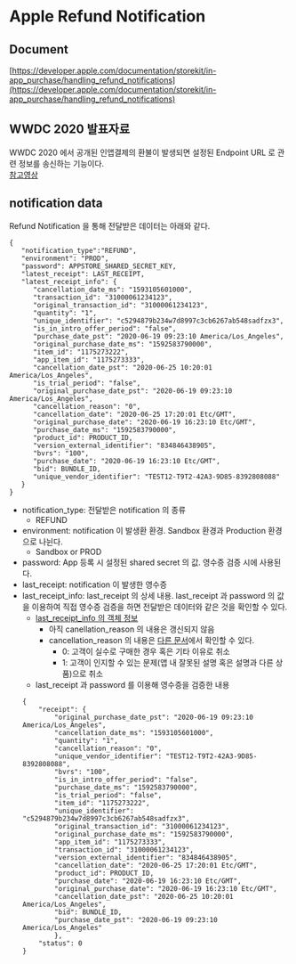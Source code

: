 # Apple Refund Notification

## Document
[https://developer.apple.com/documentation/storekit/in-app_purchase/handling_refund_notifications](https://developer.apple.com/documentation/storekit/in-app_purchase/handling_refund_notifications)

## WWDC 2020 발표자료
WWDC 2020 에서 공개된 인앱결제의 환불이 발생되면 설정된 Endpoint URL 로 관련 정보를 송신하는 기능이다.  
[참고영상](https://developer.apple.com/videos/play/wwdc2020/10661/)

## notification data
Refund Notification 을 통해 전달받은 데이터는 아래와 같다.
```
{
   "notification_type":"REFUND",
   "environment": "PROD",
   "password": APPSTORE_SHARED_SECRET_KEY,
   "latest_receipt": LAST_RECEIPT,
   "latest_receipt_info": {
      "cancellation_date_ms": "1593105601000",
      "transaction_id": "31000061234123",
      "original_transaction_id": "31000061234123",
      "quantity": "1",
      "unique_identifier": "c5294879b234w7d8997c3cb6267ab548sadfzx3",
      "is_in_intro_offer_period": "false",
      "purchase_date_pst": "2020-06-19 09:23:10 America/Los_Angeles",
      "original_purchase_date_ms": "1592583790000",
      "item_id": "1175273222",
      "app_item_id": "1175273333",
      "cancellation_date_pst": "2020-06-25 10:20:01 America/Los_Angeles",
      "is_trial_period": "false",
      "original_purchase_date_pst": "2020-06-19 09:23:10 America/Los_Angeles",
      "cancellation_reason": "0",
      "cancellation_date": "2020-06-25 17:20:01 Etc/GMT",
      "original_purchase_date": "2020-06-19 16:23:10 Etc/GMT",
      "purchase_date_ms": "1592583790000",
      "product_id": PRODUCT_ID,
      "version_external_identifier": "834846438905",
      "bvrs": "100",
      "purchase_date": "2020-06-19 16:23:10 Etc/GMT",
      "bid": BUNDLE_ID,
      "unique_vendor_identifier": "TEST12-T9T2-42A3-9D85-8392808088"
   }
}
```
* notification_type: 전달받은 notification 의 종류
	+ REFUND
* environment: notification 이 발생환 환경. Sandbox 환경과 Production 환경으로 나뉜다.
	+ Sandbox or PROD
* password: App 등록 시 설정된 shared secret 의 값. 영수증 검증 시에 사용된다.
* last_receipt: notification 이 발생한 영수증
* last_receipt_info: last_receipt 의 상세 내용. last_receipt 과 password 의 값을 이용하여 직접 영수증 검증을 하면 전달받은 데이터와 같은 것을 확인할 수 있다.
	+ [last_receipt_info 의 객체 정보](https://developer.apple.com/documentation/appstoreservernotifications/responsebody/latest_receipt_info)
		- 아직 canellation_reason 의 내용은 갱신되지 않음
		- cancellation_reason 의 내용은 [다른 문서](https://developer.apple.com/documentation/appstorereceipts/responsebody/latest_receipt_info)에서 확인할 수 있다.
			* 0: 고객이 실수로 구매한 경우 혹은 기타 이유로 취소
			* 1: 고객이 인지할 수 있는 문제(앱 내 잘못된 설명 혹은 설명과 다른 상품)으로 취소
	+ last_receipt 과 password 를 이용해 영수증을 검증한 내용
	```
	{
		"receipt": {
			"original_purchase_date_pst": "2020-06-19 09:23:10 America/Los_Angeles",
			"cancellation_date_ms": "1593105601000",
			"quantity": "1",
			"cancellation_reason": "0",
			"unique_vendor_identifier": "TEST12-T9T2-42A3-9D85-8392808088",
			"bvrs": "100",
			"is_in_intro_offer_period": "false",
			"purchase_date_ms": "1592583790000",
			"is_trial_period": "false",
			"item_id": "1175273222",
			"unique_identifier": "c5294879b234w7d8997c3cb6267ab548sadfzx3",
			"original_transaction_id": "31000061234123",
			"original_purchase_date_ms": "1592583790000",
			"app_item_id": "1175273333",
			"transaction_id": "31000061234123",
			"version_external_identifier": "834846438905",
			"cancellation_date": "2020-06-25 17:20:01 Etc/GMT",
			"product_id": PRODUCT_ID,
			"purchase_date": "2020-06-19 16:23:10 Etc/GMT",
			"original_purchase_date": "2020-06-19 16:23:10 Etc/GMT",
			"cancellation_date_pst": "2020-06-25 10:20:01 America/Los_Angeles",
			"bid": BUNDLE_ID,
			"purchase_date_pst": "2020-06-19 09:23:10 America/Los_Angeles"
			},
		"status": 0
	}
	```